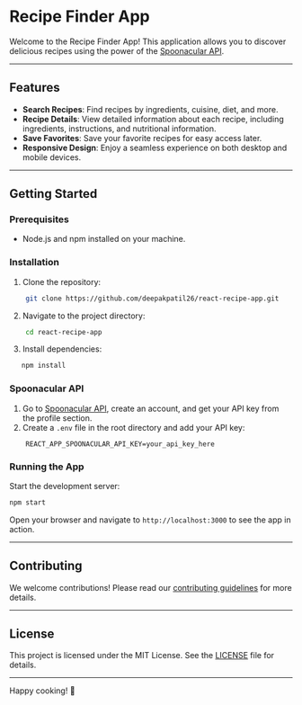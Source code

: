 # Recipe Finder App

Welcome to the Recipe Finder App! This application allows you to discover delicious recipes using the power of the [Spoonacular API](https://spoonacular.com/food-api).

---

## Features

- **Search Recipes**: Find recipes by ingredients, cuisine, diet, and more.
- **Recipe Details**: View detailed information about each recipe, including ingredients, instructions, and nutritional information.
- **Save Favorites**: Save your favorite recipes for easy access later.
- **Responsive Design**: Enjoy a seamless experience on both desktop and mobile devices.

---

## Getting Started

### Prerequisites

- Node.js and npm installed on your machine.

### Installation

1. Clone the repository:

```bash
    git clone https://github.com/deepakpatil26/react-recipe-app.git
```

2. Navigate to the project directory:

```bash
    cd react-recipe-app
```

3. Install dependencies:

```bash
   npm install
```

### Spoonacular API

1. Go to [Spoonacular API](https://spoonacular.com/food-api), create an account, and get your API key from the profile section.
2. Create a `.env` file in the root directory and add your API key:

```env
    REACT_APP_SPOONACULAR_API_KEY=your_api_key_here
```

### Running the App

Start the development server:

```bash
npm start
```

Open your browser and navigate to `http://localhost:3000` to see the app in action.

---

## Contributing

We welcome contributions! Please read our [contributing guidelines](CONTRIBUTING.md) for more details.

---

## License

This project is licensed under the MIT License. See the [LICENSE](LICENSE) file for details.

---

Happy cooking! 🍳
